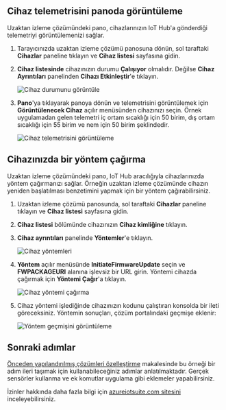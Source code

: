 ## <a name="view-device-telemetry-in-the-dashboard"></a>Cihaz telemetrisini panoda görüntüleme
Uzaktan izleme çözümündeki pano, cihazlarınızın IoT Hub'a gönderdiği telemetriyi görüntülemenizi sağlar.

1. Tarayıcınızda uzaktan izleme çözümü panosuna dönün, sol taraftaki **Cihazlar** paneline tıklayın ve **Cihaz listesi** sayfasına gidin.
2. **Cihaz listesinde** cihazınızın durumu **Çalışıyor** olmalıdır. Değilse **Cihaz Ayrıntıları** panelinden **Cihazı Etkinleştir**'e tıklayın.
   
    ![Cihaz durumunu görüntüle][18]
3. **Pano**'ya tıklayarak panoya dönün ve telemetrisini görüntülemek için **Görüntülenecek Cihaz** açılır menüsünden cihazınızı seçin. Örnek uygulamadan gelen telemetri iç ortam sıcaklığı için 50 birim, dış ortam sıcaklığı için 55 birim ve nem için 50 birim şeklindedir.
   
    ![Cihaz telemetrisini görüntüleme][img-telemetry]

## <a name="invoke-a-method-on-your-device"></a>Cihazınızda bir yöntem çağırma
Uzaktan izleme çözümündeki pano, IoT Hub aracılığıyla cihazlarınızda yöntem çağırmanızı sağlar. Örneğin uzaktan izleme çözümünde cihazın yeniden başlatılması benzetimini yapmak için bir yöntem çağırabilirsiniz.

1. Uzaktan izleme çözümü panosunda, sol taraftaki **Cihazlar** paneline tıklayın ve **Cihaz listesi** sayfasına gidin.
2. **Cihaz listesi** bölümünde cihazınızın **Cihaz kimliğine** tıklayın.
3. **Cihaz ayrıntıları** panelinde **Yöntemler**'e tıklayın.
   
    ![Cihaz yöntemleri][13]
4. **Yöntem** açılır menüsünde **InitiateFirmwareUpdate** seçin ve **FWPACKAGEURI** alanına işlevsiz bir URL girin. Yöntemi cihazda çağırmak için **Yöntemi Çağır**'a tıklayın.
   
    ![Cihaz yöntemi çağırma][14]
   

5. Cihaz yöntemi işlediğinde cihazınızın kodunu çalıştıran konsolda bir ileti göreceksiniz. Yöntemin sonuçları, çözüm portalındaki geçmişe eklenir:

    ![Yöntem geçmişini görüntüleme][img-method-history]

## <a name="next-steps"></a>Sonraki adımlar
[Önceden yapılandırılmış çözümleri özelleştirme][lnk-customize] makalesinde bu örneği bir adım ileri taşımak için kullanabileceğiniz adımlar anlatılmaktadır. Gerçek sensörler kullanma ve ek komutlar uygulama gibi eklemeler yapabilirsiniz.

İzinler hakkında daha fazla bilgi için [azureiotsuite.com sitesini][lnk-permissions] inceleyebilirsiniz.

[13]: ./media/iot-suite-visualize-connecting/suite4.png
[14]: ./media/iot-suite-visualize-connecting/suite7-1.png
[18]: ./media/iot-suite-visualize-connecting/suite10.png
[img-telemetry]: ./media/iot-suite-visualize-connecting/telemetry.png
[img-method-history]: ./media/iot-suite-visualize-connecting/history.png
[lnk-customize]: ../articles/iot-suite/iot-suite-guidance-on-customizing-preconfigured-solutions.md
[lnk-permissions]: ../articles/iot-suite/iot-suite-permissions.md
